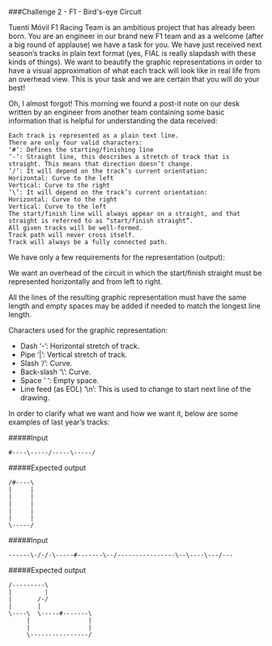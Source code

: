 ###Challenge 2 - F1 - Bird's-eye Circuit 


Tuenti Móvil F1 Racing Team is an ambitious project that has already been born. You are an engineer in our brand new F1 team and as a welcome (after a big round of applause) we have a task for you.
We have just received next season’s tracks in plain text format (yes, FIAL is really slapdash with these kinds of things). We want to beautify the graphic representations in order to have a visual approximation of what each track will look like in real life from an overhead view. This is your task and we are certain that you will do your best!

Oh, I almost forgot! This morning we found a post-it note on our desk written by an engineer from another team containing some basic information that is helpful for understanding the data received:

```
Each track is represented as a plain text line.
There are only four valid characters:
‘#’: Defines the starting/finishing line
‘-’: Straight line, this describes a stretch of track that is straight. This means that direction doesn’t change.
‘/’: It will depend on the track’s current orientation:
Horizontal: Curve to the left
Vertical: Curve to the right
‘\’: It will depend on the track’s current orientation:
Horizontal: Curve to the right
Vertical: Curve to the left
The start/finish line will always appear on a straight, and that straight is referred to as “start/finish straight”.
All given tracks will be well-formed.
Track path will never cross itself.
Track will always be a fully connected path.
```

We have only a few requirements for the representation (output):

We want an overhead of the circuit in which the start/finish straight must be represented horizontally and from left to right.

All the lines of the resulting graphic representation must have the same length and empty spaces may be added if needed to match the longest line length.

Characters used for the graphic representation:

* Dash ‘-’: Horizontal stretch of track.
* Pipe ‘|’: Vertical stretch of track.
* Slash ‘/’: Curve.
* Back-slash ‘\’: Curve.
* Space ‘ ‘: Empty space.
* Line feed (as EOL) ‘\n’: This is used to change to start next line of the drawing.

In order to clarify what we want and how we want it, below are some examples of last year’s tracks:

#####Input
```
#----\-----/-----\-----/
```

#####Expected output
```
/#----\
|     |
|     |
|     |
|     |
|     |
\-----/
```

#####Input
```
------\-/-/-\-----#-------\--/----------------\--\----\---/---
```

#####Expected output
```
/---------\
|         |
|       /-/
|       |
\----\  \-----#-------\
     |                |
     |                |
     \----------------/
```
